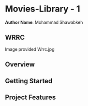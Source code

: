 
# Movies-Library - 1

**Author Name**: Mohammad Shawabkeh

## WRRC
Image provided Wrrc.jpg

## Overview

## Getting Started
<!-- What are the steps that a user must take in order to build this app on their own machine and get it running? -->

## Project Features
<!-- What are the features included in you app -->